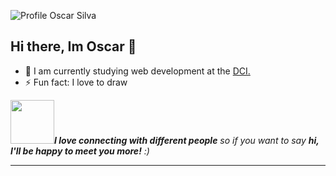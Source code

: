 ![Profile Oscar Silva](https://github.com/SilvaOz/SilvaOz/blob/master/image/My%20name%20is%20Oscar%20silva.gif)

## Hi there, Im Oscar 👋️

- 🌱  I am currently studying web development at the [DCI.](https://digitalcareerinstitute.org/)
- ⚡  Fun fact: I love to draw

<img src="https://media.giphy.com/media/LnQjpWaON8nhr21vNW/giphy.gif" width="70"><em><b>I love connecting with different people</b> so if you want to say <b>hi, I'll be happy to meet you more!</b> :)</em>

---
